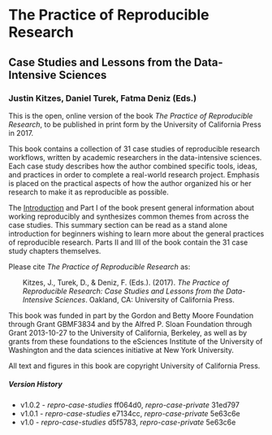 # The Practice of Reproducible Research

## Case Studies and Lessons from the Data-Intensive Sciences

### Justin Kitzes, Daniel Turek, Fatma Deniz (Eds.)

This is the open, online version of the book _The Practice of Reproducible Research_, to be published in print form by the University of California Press in 2017. 

This book contains a collection of 31 case studies of reproducible research workflows, written by academic researchers in the data-intensive sciences. Each case study describes how the author combined specific tools, ideas, and practices in order to complete a real-world research project. Emphasis is placed on the practical aspects of how the author organized his or her research to make it as reproducible as possible.

The [Introduction](core-chapters/1-intro.md) and Part I of the book present general information about working reproducibly and synthesizes common themes from across the case studies. This summary section can be read as a stand alone introduction for beginners wishing to learn more about the general practices of reproducible research. Parts II and III of the book contain the 31 case study chapters themselves.

Please cite _The Practice of Reproducible Research_ as:

<p style="margin-left: 2em; margin-right: 2em">Kitzes, J., Turek, D., &amp; Deniz, F. (Eds.). (2017). <em>The Practice of Reproducible Research: Case Studies and Lessons from the Data-Intensive Sciences</em>. Oakland, CA: University of California Press.</p>

This book was funded in part by the Gordon and Betty Moore Foundation through Grant GBMF3834 and by the Alfred P. Sloan Foundation through Grant 2013-10-27 to the University of California, Berkeley, as well as by grants from these foundations to the eSciences Institute of the University of Washington and the data sciences initiative at New York University.

All text and figures in this book are copyright University of California Press.

##### Version History

-   v1.0.2 - _repro-case-studies_ ff064d0, _repro-case-private_ 31ed797
-   v1.0.1 - _repro-case-studies_ e7134cc, _repro-case-private_ 5e63c6e
-   v1.0 - _repro-case-studies_ d5f5783, _repro-case-private_ 5e63c6e
